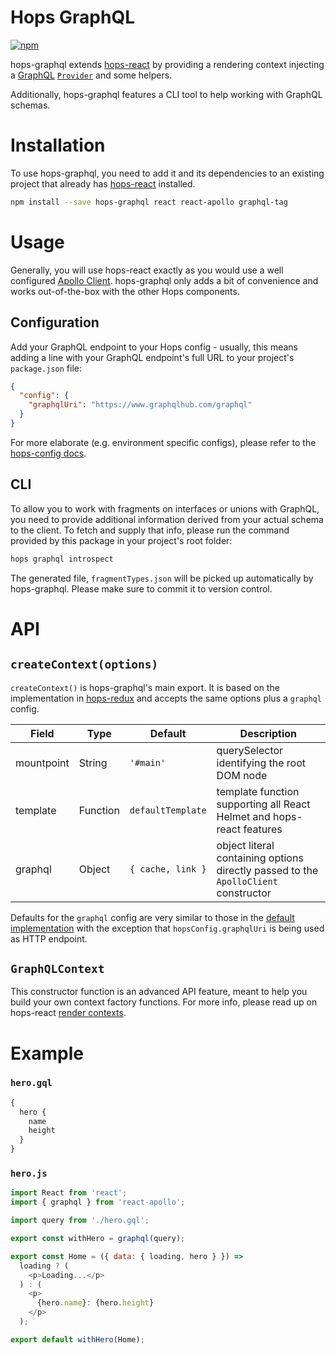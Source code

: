 # Hops GraphQL

[![npm](https://img.shields.io/npm/v/hops-graphql.svg)](https://www.npmjs.com/package/hops-graphql)

hops-graphql extends [hops-react](https://github.com/xing/hops/tree/master/packages/react) by providing a rendering context injecting a [GraphQL](http://graphql.org) [`Provider`](https://github.com/apollographql/react-apollo) and some helpers.

Additionally, hops-graphql features a CLI tool to help working with GraphQL schemas.

# Installation

To use hops-graphql, you need to add it and its dependencies to an existing project that already has [hops-react](https://github.com/xing/hops/tree/master/packages/react) installed.

```bash
npm install --save hops-graphql react react-apollo graphql-tag
```

# Usage

Generally, you will use hops-react exactly as you would use a well configured [Apollo Client](http://dev.apollodata.com/react/). hops-graphql only adds a bit of convenience and works out-of-the-box with the other Hops components.

## Configuration

Add your GraphQL endpoint to your Hops config - usually, this means adding a line with your GraphQL endpoint's full URL to your project's `package.json` file:

```json
{
  "config": {
    "graphqlUri": "https://www.graphqlhub.com/graphql"
  }
}
```

For more elaborate (e.g. environment specific configs), please refer to the [hops-config docs](https://github.com/xing/hops/tree/master/packages/config).

## CLI

To allow you to work with fragments on interfaces or unions with GraphQL, you need to provide additional information derived from your actual schema to the client. To fetch and supply that info, please run the command provided by this package in your project's root folder:

```bash
hops graphql introspect
```

The generated file, `fragmentTypes.json` will be picked up automatically by hops-graphql. Please make sure to commit it to version control.

# API

## `createContext(options)`

`createContext()` is hops-graphql's main export. It is based on the implementation in [hops-redux](https://github.com/xing/hops/tree/master/packages/redux#createcontextoptions) and accepts the same options plus a `graphql` config.

| Field      | Type     | Default           | Description                                                                         |
| ---------- | -------- | ----------------- | ----------------------------------------------------------------------------------- |
| mountpoint | String   | `'#main'`         | querySelector identifying the root DOM node                                         |
| template   | Function | `defaultTemplate` | template function supporting all React Helmet and hops-react features               |
| graphql    | Object   | `{ cache, link }` | object literal containing options directly passed to the `ApolloClient` constructor |

Defaults for the `graphql` config are very similar to those in the [default implementation](https://www.npmjs.com/package/apollo-client-preset) with the exception that `hopsConfig.graphqlUri` is being used as HTTP endpoint.

## `GraphQLContext`

This constructor function is an advanced API feature, meant to help you build your own context factory functions. For more info, please read up on hops-react [render contexts](https://github.com/xing/hops/tree/master/packages/react#render-contexts).

# Example

### `hero.gql`

```graphql
{
  hero {
    name
    height
  }
}
```

### `hero.js`

```js
import React from 'react';
import { graphql } from 'react-apollo';

import query from './hero.gql';

export const withHero = graphql(query);

export const Home = ({ data: { loading, hero } }) =>
  loading ? (
    <p>Loading...</p>
  ) : (
    <p>
      {hero.name}: {hero.height}
    </p>
  );

export default withHero(Home);
```
